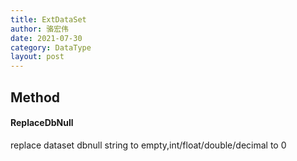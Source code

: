 ```yaml
---
title: ExtDataSet
author: 骆宏伟
date: 2021-07-30
category: DataType
layout: post
---
```


## Method

#### ReplaceDbNull
replace dataset dbnull string to empty,int/float/double/decimal to 0